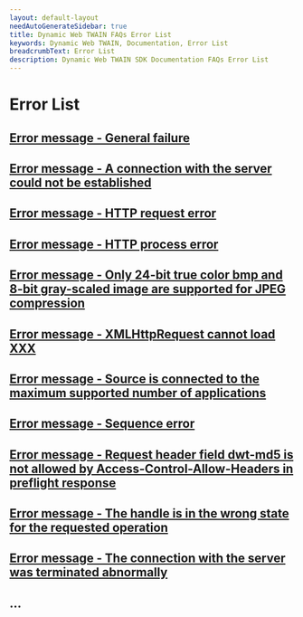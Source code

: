 ```yaml
---
layout: default-layout
needAutoGenerateSidebar: true
title: Dynamic Web TWAIN FAQs Error List
keywords: Dynamic Web TWAIN, Documentation, Error List
breadcrumbText: Error List
description: Dynamic Web TWAIN SDK Documentation FAQs Error List
---
```


# Error List

## [Error message - General failure]({{site.indepth}}faqs/errorlist/general-failure.html)

## [Error message - A connection with the server could not be established]({{site.indepth}}faqs/errorlist/connection-couldnt-be-established.html)

## [Error message - HTTP request error]({{site.indepth}}faqs/errorlist/HTTP-request-error.html)

## [Error message - HTTP process error]({{site.indepth}}faqs/errorlist/HTTP-process-error.html)

## [Error message - Only 24-bit true color bmp and 8-bit gray-scaled image are supported for JPEG compression]({{site.indepth}}faqs/errorlist/JPEG-compression.html)

## [Error message - XMLHttpRequest cannot load XXX]({{site.indepth}}faqs/errorlist/XMLHttpRequest-cannot-load.html)

## [Error message - Source is connected to the maximum supported number of applications]({{site.indepth}}faqs/errorlist/source-connected-to-maximum.html)

## [Error message - Sequence error]({{site.indepth}}faqs/errorlist/Sequence-error.html)

## [Error message - Request header field dwt-md5 is not allowed by Access-Control-Allow-Headers in preflight response]({{site.indepth}}faqs/errorlist/dwt-md5-is-not-allowed.html)

## [Error message - The handle is in the wrong state for the requested operation]({{site.indepth}}faqs/errorlist/the-handle-is-in-the-wrong-state-for-the-requested-operation.html)

## [Error message - The connection with the server was terminated abnormally]({{site.indepth}}faqs/errorlist/the-connection-with-the-server-was-terminated-abnormally.html)

## ...
